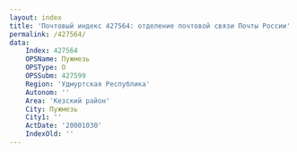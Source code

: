 ```yaml
---
layout: index
title: 'Почтовый индекс 427564: отделение почтовой связи Почты России'
permalink: /427564/
data:
    Index: 427564
    OPSName: Пужмезь
    OPSType: О
    OPSSubm: 427599
    Region: 'Удмуртская Республика'
    Autonom: ''
    Area: 'Кезский район'
    City: Пужмезь
    City1: ''
    ActDate: '20001030'
    IndexOld: ''
---
```


